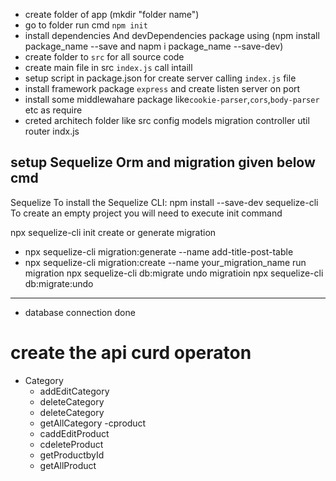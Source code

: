 * create folder of app (mkdir "folder name")
* go to folder run cmd `npm init`
* install dependencies And devDependencies package using (npm install package_name --save and napm i package_name --save-dev)
* create folder to `src` for all source code
* create main file in src `index.js` call intaill
* setup script in package.json for create server calling `index.js` file
* install framework package `express` and create listen server on port
* install some middlewahare package like`cookie-parser`,`cors`,`body-parser` etc as require
* creted architech folder like
src
  config
  models
  migration
  controller
  util
  router
indx.js

setup Sequelize Orm and migration given below cmd
-------------
Sequelize 
To install the Sequelize CLI:
npm install --save-dev sequelize-cli
To create an empty project you will need to execute init command

npx sequelize-cli init
create or generate migration
- npx sequelize-cli migration:generate --name add-title-post-table
-  npx sequelize-cli migration:create --name your_migration_name
run migration
npx sequelize-cli db:migrate
undo migratioin
npx sequelize-cli db:migrate:undo
---------------------
* database connection done
# create the api curd operaton
- Category
   - addEditCategory
   - deleteCategory
   - deleteCategory
   - getAllCategory
-cproduct
   - caddEditProduct
   - cdeleteProduct
   - getProductbyId
   - getAllProduct
